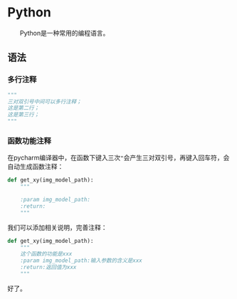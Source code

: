 # Python

&emsp;&emsp;Python是一种常用的编程语言。

## 语法

### 多行注释

```python
"""
三对双引号中间可以多行注释；
这是第二行；
这是第三行；
"""
```

### 函数功能注释

在pycharm编译器中，在函数下键入三次`"`会产生三对双引号，再键入回车符，会自动生成函数注释：

```python
def get_xy(img_model_path):
    """

    :param img_model_path:
    :return:
    """
```

我们可以添加相关说明，完善注释：

```python
def get_xy(img_model_path):
    """
    这个函数的功能是xxx
    :param img_model_path:输入参数的含义是xxx
    :return:返回值为xxx
    """
```

好了。